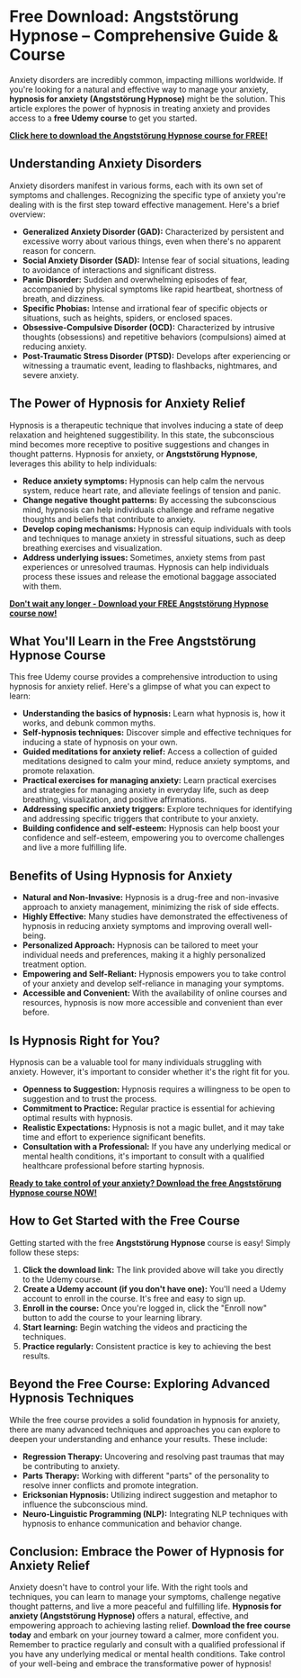 # Free Download: Angststörung Hypnose – Comprehensive Guide & Course

Anxiety disorders are incredibly common, impacting millions worldwide. If you're looking for a natural and effective way to manage your anxiety, **hypnosis for anxiety (Angststörung Hypnose)** might be the solution. This article explores the power of hypnosis in treating anxiety and provides access to a **free Udemy course** to get you started.

[**Click here to download the Angststörung Hypnose course for FREE!**](https://udemywork.com/angststorung-hypnose)

## Understanding Anxiety Disorders

Anxiety disorders manifest in various forms, each with its own set of symptoms and challenges. Recognizing the specific type of anxiety you're dealing with is the first step toward effective management. Here's a brief overview:

*   **Generalized Anxiety Disorder (GAD):** Characterized by persistent and excessive worry about various things, even when there's no apparent reason for concern.
*   **Social Anxiety Disorder (SAD):** Intense fear of social situations, leading to avoidance of interactions and significant distress.
*   **Panic Disorder:** Sudden and overwhelming episodes of fear, accompanied by physical symptoms like rapid heartbeat, shortness of breath, and dizziness.
*   **Specific Phobias:** Intense and irrational fear of specific objects or situations, such as heights, spiders, or enclosed spaces.
*   **Obsessive-Compulsive Disorder (OCD):** Characterized by intrusive thoughts (obsessions) and repetitive behaviors (compulsions) aimed at reducing anxiety.
*   **Post-Traumatic Stress Disorder (PTSD):** Develops after experiencing or witnessing a traumatic event, leading to flashbacks, nightmares, and severe anxiety.

## The Power of Hypnosis for Anxiety Relief

Hypnosis is a therapeutic technique that involves inducing a state of deep relaxation and heightened suggestibility. In this state, the subconscious mind becomes more receptive to positive suggestions and changes in thought patterns. Hypnosis for anxiety, or **Angststörung Hypnose**, leverages this ability to help individuals:

*   **Reduce anxiety symptoms:** Hypnosis can help calm the nervous system, reduce heart rate, and alleviate feelings of tension and panic.
*   **Change negative thought patterns:** By accessing the subconscious mind, hypnosis can help individuals challenge and reframe negative thoughts and beliefs that contribute to anxiety.
*   **Develop coping mechanisms:** Hypnosis can equip individuals with tools and techniques to manage anxiety in stressful situations, such as deep breathing exercises and visualization.
*   **Address underlying issues:** Sometimes, anxiety stems from past experiences or unresolved traumas. Hypnosis can help individuals process these issues and release the emotional baggage associated with them.

[**Don't wait any longer - Download your FREE Angststörung Hypnose course now!**](https://udemywork.com/angststorung-hypnose)

## What You'll Learn in the Free Angststörung Hypnose Course

This free Udemy course provides a comprehensive introduction to using hypnosis for anxiety relief. Here's a glimpse of what you can expect to learn:

*   **Understanding the basics of hypnosis:** Learn what hypnosis is, how it works, and debunk common myths.
*   **Self-hypnosis techniques:** Discover simple and effective techniques for inducing a state of hypnosis on your own.
*   **Guided meditations for anxiety relief:** Access a collection of guided meditations designed to calm your mind, reduce anxiety symptoms, and promote relaxation.
*   **Practical exercises for managing anxiety:** Learn practical exercises and strategies for managing anxiety in everyday life, such as deep breathing, visualization, and positive affirmations.
*   **Addressing specific anxiety triggers:** Explore techniques for identifying and addressing specific triggers that contribute to your anxiety.
*   **Building confidence and self-esteem:** Hypnosis can help boost your confidence and self-esteem, empowering you to overcome challenges and live a more fulfilling life.

## Benefits of Using Hypnosis for Anxiety

*   **Natural and Non-Invasive:** Hypnosis is a drug-free and non-invasive approach to anxiety management, minimizing the risk of side effects.
*   **Highly Effective:** Many studies have demonstrated the effectiveness of hypnosis in reducing anxiety symptoms and improving overall well-being.
*   **Personalized Approach:** Hypnosis can be tailored to meet your individual needs and preferences, making it a highly personalized treatment option.
*   **Empowering and Self-Reliant:** Hypnosis empowers you to take control of your anxiety and develop self-reliance in managing your symptoms.
*   **Accessible and Convenient:** With the availability of online courses and resources, hypnosis is now more accessible and convenient than ever before.

## Is Hypnosis Right for You?

Hypnosis can be a valuable tool for many individuals struggling with anxiety. However, it's important to consider whether it's the right fit for you.

*   **Openness to Suggestion:** Hypnosis requires a willingness to be open to suggestion and to trust the process.
*   **Commitment to Practice:** Regular practice is essential for achieving optimal results with hypnosis.
*   **Realistic Expectations:** Hypnosis is not a magic bullet, and it may take time and effort to experience significant benefits.
*   **Consultation with a Professional:** If you have any underlying medical or mental health conditions, it's important to consult with a qualified healthcare professional before starting hypnosis.

[**Ready to take control of your anxiety? Download the free Angststörung Hypnose course NOW!**](https://udemywork.com/angststorung-hypnose)

## How to Get Started with the Free Course

Getting started with the free **Angststörung Hypnose** course is easy! Simply follow these steps:

1.  **Click the download link:** The link provided above will take you directly to the Udemy course.
2.  **Create a Udemy account (if you don't have one):** You'll need a Udemy account to enroll in the course. It's free and easy to sign up.
3.  **Enroll in the course:** Once you're logged in, click the "Enroll now" button to add the course to your learning library.
4.  **Start learning:** Begin watching the videos and practicing the techniques.
5.  **Practice regularly:** Consistent practice is key to achieving the best results.

## Beyond the Free Course: Exploring Advanced Hypnosis Techniques

While the free course provides a solid foundation in hypnosis for anxiety, there are many advanced techniques and approaches you can explore to deepen your understanding and enhance your results. These include:

*   **Regression Therapy:** Uncovering and resolving past traumas that may be contributing to anxiety.
*   **Parts Therapy:** Working with different "parts" of the personality to resolve inner conflicts and promote integration.
*   **Ericksonian Hypnosis:** Utilizing indirect suggestion and metaphor to influence the subconscious mind.
*   **Neuro-Linguistic Programming (NLP):** Integrating NLP techniques with hypnosis to enhance communication and behavior change.

## Conclusion: Embrace the Power of Hypnosis for Anxiety Relief

Anxiety doesn't have to control your life. With the right tools and techniques, you can learn to manage your symptoms, challenge negative thought patterns, and live a more peaceful and fulfilling life. **Hypnosis for anxiety (Angststörung Hypnose)** offers a natural, effective, and empowering approach to achieving lasting relief. **Download the free course today** and embark on your journey toward a calmer, more confident you. Remember to practice regularly and consult with a qualified professional if you have any underlying medical or mental health conditions. Take control of your well-being and embrace the transformative power of hypnosis!
